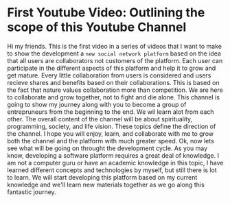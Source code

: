 # First Youtube Video: Outlining the scope of this Youtube Channel
Hi my friends. This is the first video in a series of videos that I want to make to show the development a `new social network platform` based on the idea that all users are collaborators not customers of the platform. Each user can participate in the different aspects of this platform and help it to grow and get mature. Every little collaboration from users is considered and users recieve shares and benefits based on their collaborations. This is based on the fact that nature values collaboration more than competition. We are here to collaborate and grow together, not to fight and die alone. 
This channel is going to show my journey along with you to become a group of entrepruneurs from the beginning to the end. We wil learn alot from each other. 
The overall content of the channel will be about spirituality, programming, society, and life vision. These topics define the direction of the channel. I hope you will enjoy, learn, and collaborate with me to grow both the channel and the platform with much greater speed. Ok, now lets see what will be going on throught the development cycle. As you may know, developing a software platform requires a great deal of knowledge. I am not a computer guru or have an academic knowledge in this topic, I have learned different concepts and technologies by myself, but still there is lot to learn. We will start developing this platform based on my current knowledge and we'll learn new materials together as we go along this fantastic journey. 
